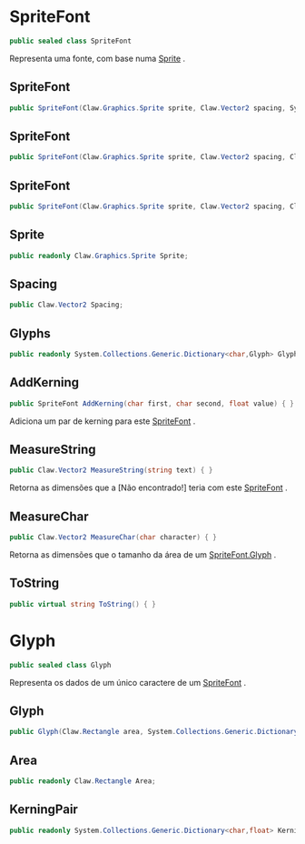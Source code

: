 # SpriteFont
```csharp
public sealed class SpriteFont
```
Representa uma fonte, com base numa [Sprite](/API/Claw/Graphics/Sprite.md#Sprite) .<br />
## SpriteFont
```csharp
public SpriteFont(Claw.Graphics.Sprite sprite, Claw.Vector2 spacing, System.Collections.Generic.Dictionary<char,Glyph> glyphs) { }
```
## SpriteFont
```csharp
public SpriteFont(Claw.Graphics.Sprite sprite, Claw.Vector2 spacing, Claw.Vector2 charSize, char[] chars) { }
```
## SpriteFont
```csharp
public SpriteFont(Claw.Graphics.Sprite sprite, Claw.Vector2 spacing, Claw.Vector2 charSize, string chars) { }
```
## Sprite
```csharp
public readonly Claw.Graphics.Sprite Sprite;
```
## Spacing
```csharp
public Claw.Vector2 Spacing;
```
## Glyphs
```csharp
public readonly System.Collections.Generic.Dictionary<char,Glyph> Glyphs;
```
## AddKerning
```csharp
public SpriteFont AddKerning(char first, char second, float value) { }
```
Adiciona um par de kerning para este [SpriteFont](/API/Claw/Graphics/SpriteFont.md#SpriteFont) .<br />
## MeasureString
```csharp
public Claw.Vector2 MeasureString(string text) { }
```
Retorna as dimensões que a [Não encontrado!] teria com este [SpriteFont](/API/Claw/Graphics/SpriteFont.md#SpriteFont) .<br />
## MeasureChar
```csharp
public Claw.Vector2 MeasureChar(char character) { }
```
Retorna as dimensões que o tamanho da área de um [SpriteFont.Glyph](/API/Claw/Graphics/SpriteFont.md#Glyph) .<br />
## ToString
```csharp
public virtual string ToString() { }
```
# Glyph
```csharp
public sealed class Glyph
```
Representa os dados de um único caractere de um [SpriteFont](/API/Claw/Graphics/SpriteFont.md#SpriteFont) .<br />
## Glyph
```csharp
public Glyph(Claw.Rectangle area, System.Collections.Generic.Dictionary<char,float> kerningPair) { }
```
## Area
```csharp
public readonly Claw.Rectangle Area;
```
## KerningPair
```csharp
public readonly System.Collections.Generic.Dictionary<char,float> KerningPair;
```
